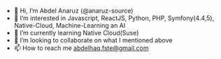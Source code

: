- 👋 Hi, I’m Abdel Anaruz (@anaruz-source)
- 👀 I’m interested in Javascript, ReactJS, Python, PHP, Symfony(4.4,5), Native-Cloud, Machine-Learning an AI
- 🌱 I’m currently learning Native Cloud(Suse)
- 💞️ I’m looking to collaborate on what I mentioned above
- 📫 How to reach me abdelhaq.fste@gmail.com

<!---
anaruz-source/anaruz-source is a ✨ special ✨ repository because its `README.md` (this file) appears on your GitHub profile.
You can click the Preview link to take a look at your changes.
--->
